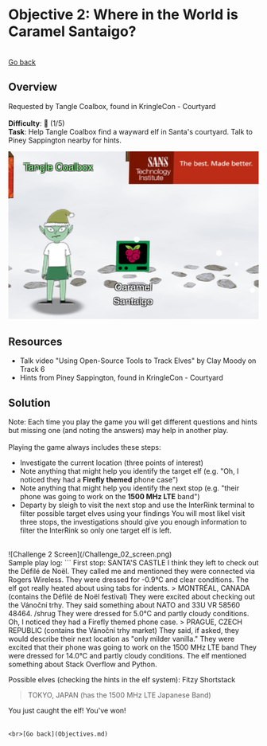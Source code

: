 # Objective 2: Where in the World is Caramel Santaigo? 

<br>[Go back](Objectives.md)

## Overview
Requested by Tangle Coalbox, found in KringleCon - Courtyard  
<br>
**Difficulty**: :christmas_tree: (1/5)  
**Task**: Help Tangle Coalbox find a wayward elf in Santa's courtyard. Talk to Piney Sappington nearby for hints.  

![Tangle Coalbox](/Tangle_Coalbox.png)

## Resources
* Talk video "Using Open-Source Tools to Track Elves" by Clay Moody on Track 6
* Hints from Piney Sappington, found in KringleCon - Courtyard

## Solution

Note: Each time you play the game you will get different questions and hints but missing one (and noting the answers) may help in another play.  
<br>
Playing the game always includes these steps:
* Investigate the current location (three points of interest)
* Note anything that might help you identify the target elf (e.g. "Oh, I noticed they had a **Firefly themed** phone case")
* Note anything that might help you identify the next stop (e.g. "their phone was going to work on the **1500 MHz LTE** band")
* Departy by sleigh to visit the next stop and use the InterRink terminal to filter possible target elves using your findings
You will most likel visit three stops, the investigations should give you enough information to filter the InterRink so only one target elf is left.  
<br>
![Challenge 2 Screen](/Challenge_02_screen.png)
<br>
Sample play log:
```
First stop: SANTA'S CASTLE
I think they left to check out the Défilé de Noël.
They called me and mentioned they were connected via Rogers Wireless.
They were dressed for -0.9°C and clear conditions. The elf got really heated about using tabs for indents.
> MONTRÉAL, CANADA (contains the Défilé de Noël festival)
They were excited about checking out the Vánoční trhy.
They said something about NATO and 33U VR 58560 48464. /shrug
They were dressed for 5.0°C and partly cloudy conditions. Oh, I noticed they had a Firefly themed phone case.
> PRAGUE, CZECH REPUBLIC (contains the Vánoční trhy market)
They said, if asked, they would describe their next location as "only milder vanilla."
They were excited that their phone was going to work on the 1500 MHz LTE band
They were dressed for 14.0°C and partly cloudy conditions. The elf mentioned something about Stack Overflow and Python.

Possible elves (checking the hints in the elf system):
Fitzy Shortstack

> TOKYO, JAPAN (has the 1500 MHz LTE Japanese Band)

You just caught the elf!
You've won!
```

<br>[Go back](Objectives.md)
